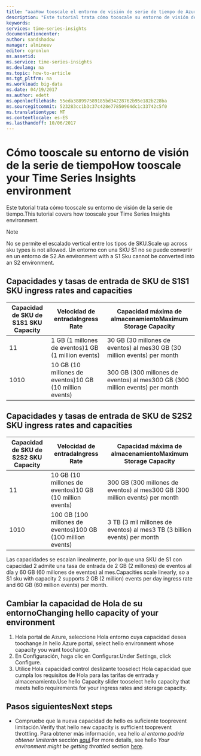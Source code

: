 ```yaml
---
title: "aaaHow tooscale el entorno de visión de serie de tiempo de Azure | Documentos de Microsoft"
description: "Este tutorial trata cómo tooscale su entorno de visión de serie de tiempo de Azure"
keywords: 
services: time-series-insights
documentationcenter: 
author: sandshadow
manager: almineev
editor: cgronlun
ms.assetid: 
ms.service: time-series-insights
ms.devlang: na
ms.topic: how-to-article
ms.tgt_pltfrm: na
ms.workload: big-data
ms.date: 04/19/2017
ms.author: edett
ms.openlocfilehash: 55eda388997589185bd34228762b95e182b228ba
ms.sourcegitcommit: 523283cc1b3c37c428e77850964dc1c33742c5f0
ms.translationtype: MT
ms.contentlocale: es-ES
ms.lasthandoff: 10/06/2017
---
```

# <a name="how-tooscale-your-time-series-insights-environment"></a><span data-ttu-id="e5eb5-103">Cómo tooscale su entorno de visión de la serie de tiempo</span><span class="sxs-lookup"><span data-stu-id="e5eb5-103">How tooscale your Time Series Insights environment</span></span>

<span data-ttu-id="e5eb5-104">Este tutorial trata cómo tooscale su entorno de visión de la serie de tiempo.</span><span class="sxs-lookup"><span data-stu-id="e5eb5-104">This tutorial covers how tooscale your Time Series Insights environment.</span></span>

> [!NOTE]
> <span data-ttu-id="e5eb5-105">No se permite el escalado vertical entre los tipos de SKU.</span><span class="sxs-lookup"><span data-stu-id="e5eb5-105">Scale up across sku types is not allowed.</span></span> <span data-ttu-id="e5eb5-106">Un entorno con una SKU S1 no se puede convertir en un entorno de S2.</span><span class="sxs-lookup"><span data-stu-id="e5eb5-106">An environment with a S1 Sku cannot be converted into an S2 environment.</span></span>

## <a name="s1-sku-ingress-rates-and-capacities"></a><span data-ttu-id="e5eb5-107">Capacidades y tasas de entrada de SKU de S1</span><span class="sxs-lookup"><span data-stu-id="e5eb5-107">S1 SKU ingress rates and capacities</span></span>

| <span data-ttu-id="e5eb5-108">Capacidad de SKU de S1</span><span class="sxs-lookup"><span data-stu-id="e5eb5-108">S1 SKU Capacity</span></span> | <span data-ttu-id="e5eb5-109">Velocidad de entrada</span><span class="sxs-lookup"><span data-stu-id="e5eb5-109">Ingress Rate</span></span> | <span data-ttu-id="e5eb5-110">Capacidad máxima de almacenamiento</span><span class="sxs-lookup"><span data-stu-id="e5eb5-110">Maximum Storage Capacity</span></span>
| --- | --- | --- |
| <span data-ttu-id="e5eb5-111">1</span><span class="sxs-lookup"><span data-stu-id="e5eb5-111">1</span></span> | <span data-ttu-id="e5eb5-112">1 GB (1 millones de eventos)</span><span class="sxs-lookup"><span data-stu-id="e5eb5-112">1 GB (1 million events)</span></span> | <span data-ttu-id="e5eb5-113">30 GB (30 millones de eventos) al mes</span><span class="sxs-lookup"><span data-stu-id="e5eb5-113">30 GB (30 million events) per month</span></span> |
| <span data-ttu-id="e5eb5-114">10</span><span class="sxs-lookup"><span data-stu-id="e5eb5-114">10</span></span> | <span data-ttu-id="e5eb5-115">10 GB (10 millones de eventos)</span><span class="sxs-lookup"><span data-stu-id="e5eb5-115">10 GB (10 million events)</span></span> | <span data-ttu-id="e5eb5-116">300 GB (300 millones de eventos) al mes</span><span class="sxs-lookup"><span data-stu-id="e5eb5-116">300 GB (300 million events) per month</span></span> |

## <a name="s2-sku-ingress-rates-and-capacities"></a><span data-ttu-id="e5eb5-117">Capacidades y tasas de entrada de SKU de S2</span><span class="sxs-lookup"><span data-stu-id="e5eb5-117">S2 SKU ingress rates and capacities</span></span>

| <span data-ttu-id="e5eb5-118">Capacidad de SKU de S2</span><span class="sxs-lookup"><span data-stu-id="e5eb5-118">S2 SKU Capacity</span></span> | <span data-ttu-id="e5eb5-119">Velocidad de entrada</span><span class="sxs-lookup"><span data-stu-id="e5eb5-119">Ingress Rate</span></span> | <span data-ttu-id="e5eb5-120">Capacidad máxima de almacenamiento</span><span class="sxs-lookup"><span data-stu-id="e5eb5-120">Maximum Storage Capacity</span></span>
| --- | --- | --- |
| <span data-ttu-id="e5eb5-121">1</span><span class="sxs-lookup"><span data-stu-id="e5eb5-121">1</span></span> | <span data-ttu-id="e5eb5-122">10 GB (10 millones de eventos)</span><span class="sxs-lookup"><span data-stu-id="e5eb5-122">10 GB (10 million events)</span></span> | <span data-ttu-id="e5eb5-123">300 GB (300 millones de eventos) al mes</span><span class="sxs-lookup"><span data-stu-id="e5eb5-123">300 GB (300 million events) per month</span></span> |
| <span data-ttu-id="e5eb5-124">10</span><span class="sxs-lookup"><span data-stu-id="e5eb5-124">10</span></span> | <span data-ttu-id="e5eb5-125">100 GB (100 millones de eventos)</span><span class="sxs-lookup"><span data-stu-id="e5eb5-125">100 GB (100 million events)</span></span> | <span data-ttu-id="e5eb5-126">3 TB (3 mil millones de eventos) al mes</span><span class="sxs-lookup"><span data-stu-id="e5eb5-126">3 TB (3 billion events) per month</span></span> |

<span data-ttu-id="e5eb5-127">Las capacidades se escalan linealmente, por lo que una SKU de S1 con capacidad 2 admite una tasa de entrada de 2 GB (2 millones) de eventos al día y 60 GB (60 millones de eventos) al mes.</span><span class="sxs-lookup"><span data-stu-id="e5eb5-127">Capacities scale linearly, so a S1 sku with capacity 2 supports 2 GB (2 million) events per day ingress rate and 60 GB (60 million events) per month.</span></span>

## <a name="changing-hello-capacity-of-your-environment"></a><span data-ttu-id="e5eb5-128">Cambiar la capacidad de Hola de su entorno</span><span class="sxs-lookup"><span data-stu-id="e5eb5-128">Changing hello capacity of your environment</span></span>

1. <span data-ttu-id="e5eb5-129">Hola portal de Azure, seleccione Hola entorno cuya capacidad desea toochange.</span><span class="sxs-lookup"><span data-stu-id="e5eb5-129">In hello Azure portal, select hello environment whose capacity you want toochange.</span></span>
1. <span data-ttu-id="e5eb5-130">En Configuración, haga clic en Configurar.</span><span class="sxs-lookup"><span data-stu-id="e5eb5-130">Under Settings, click Configure.</span></span>
1. <span data-ttu-id="e5eb5-131">Utilice Hola capacidad control deslizante tooselect Hola capacidad que cumpla los requisitos de Hola para las tarifas de entrada y almacenamiento.</span><span class="sxs-lookup"><span data-stu-id="e5eb5-131">Use hello Capacity slider tooselect hello capacity that meets hello requirements for your ingress rates and storage capacity.</span></span>

## <a name="next-steps"></a><span data-ttu-id="e5eb5-132">Pasos siguientes</span><span class="sxs-lookup"><span data-stu-id="e5eb5-132">Next steps</span></span>

* <span data-ttu-id="e5eb5-133">Compruebe que la nueva capacidad de hello es suficiente tooprevent limitación.</span><span class="sxs-lookup"><span data-stu-id="e5eb5-133">Verify that hello new capacity is sufficient tooprevent throttling.</span></span> <span data-ttu-id="e5eb5-134">Para obtener más información, vea hello *el entorno podría obtener limitarán* sección [aquí](time-series-insights-diagnose-and-solve-problems.md).</span><span class="sxs-lookup"><span data-stu-id="e5eb5-134">For more details, see hello *Your environment might be getting throttled* section [here](time-series-insights-diagnose-and-solve-problems.md).</span></span>
